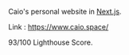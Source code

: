 Caio's personal website in [Next.js](https://nextjs.org/).

Link : https://www.caio.space/

93/100 Lighthouse Score.
